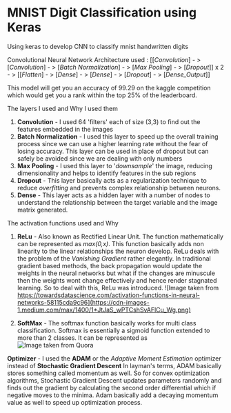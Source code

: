 # MNIST Digit Classification using Keras

Using keras to develop CNN to classify mnist handwritten digits

Convolutional Neural Network Architecture used :
[[*Convolution*] - > [*Convolution*] - > [*Batch* *Normalization*] - > [*Max* *Pooling*] - > [*Dropout*]] x 2 - > [[*Flatten*] - > [*Dense*] - > [*Dense*] - > [*Dropout*] - > [*Dense_Output*]]

This model will get you an accuracy of 99.29 on the kaggle competition which would get you a rank within the top 25% of the leaderboard.

The layers I used and Why I used them
1. **Convolution** - I used 64 'filters' each of size (3,3) to find out the features embedded in the images
2. **Batch** **Normalization** - I used this layer to speed up the overall training process since we can use a higher learning rate without the fear of losing accuracy. This layer can be used in place of dropout but can safely be avoided since we are dealing with only numbers
3. **Max** **Pooling** - I used this layer to '_downsample_' the image, reducing dimensionality and helps to identify features in the sub regions
4. **Dropout** - This layer basically acts as a regularization technique to reduce _overfitting_ and prevents complex relationship between neurons.
5. **Dense** - This layer acts as a hidden layer with a number of nodes to understand the relationship between the target variable and the image matrix generated.

The activation functions used and Why
1. **ReLu** - Also known as Rectified Linear Unit. The function mathematically can be represented as *max(0,x)*. This function basically adds non linearity to the linear relationships the neuron develop. ReLu deals with the problem of the *Vanishing Gradient* rather elegantly. In traditional gradient based methods, the back propagation would update the weights in the neural networks but what if the changes are minuscule then the weights wont change effectively and hence render stagnated learning. So to deal with this, ReLu was introduced.
![Image taken from https://towardsdatascience.com/activation-functions-in-neural-networks-58115cda9c96](https://cdn-images-1.medium.com/max/1400/1*JtJaS_wPTCshSvAFlCu_Wg.png)

2. **SoftMax** - The softmax function basically works for multi class classification. Softmax is essentially a sigmoid function extended to more than 2 classes. It can be represented as
![Image taken from Quora](https://qph.ec.quoracdn.net/main-qimg-5c7cbb4b9fa300ac1de0f1dc3568fa3c)

**Optimizer** - I used the **ADAM** or the *Adaptive Moment Estimation* optimizer instead of **Stochastic Gradient Descent**
In layman's terms, ADAM basically stores something called momentum as well. So for convex optimization algorithms, Stochastic Gradient Descent updates parameters randomly and finds out the gradient by calculating the second order differential which if negative moves to the minima. Adam basically add a decaying momentum value as well to speed up optimization process.
